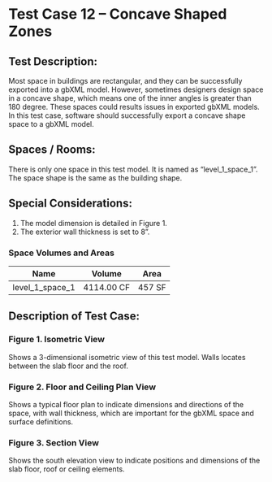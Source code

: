 # Test Case 12 – Concave Shaped Zones
## Test Description:
Most space in buildings are rectangular, and they can be successfully exported into a gbXML model. However, sometimes designers design space in a concave shape, which means one of the inner angles is greater than 180 degree. These spaces could results issues in exported gbXML models. In this test case, software should successfully export a concave shape space to a gbXML model.
## Spaces / Rooms:
There is only one space in this test model. It is named as “level_1_space_1”. The space shape is the same as the building shape.
## Special Considerations:
1.	The model dimension is detailed in Figure 1.
2.	The exterior wall thickness is set to 8”.

### Space Volumes and Areas
| Name            | Volume     | Area   |
|-----------------|------------|--------|
| level_1_space_1 | 4114.00 CF | 457 SF |



## Description of Test Case:
### Figure 1. Isometric View
Shows a 3-dimensional isometric view of this test model. Walls locates between the slab floor and the roof.
### Figure 2. Floor and Ceiling Plan View
Shows a typical floor plan to indicate dimensions and directions of the space, with wall thickness, which are important for the gbXML space and surface definitions.  

### Figure 3. Section View
Shows the south elevation view to indicate positions and dimensions of the slab floor, roof or ceiling elements.
